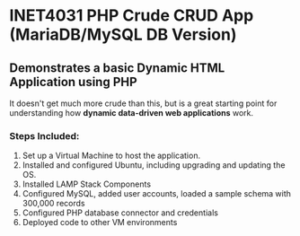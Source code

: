# INET4031 PHP Crude CRUD App (MariaDB/MySQL DB Version)

## Demonstrates a basic Dynamic HTML Application using PHP

It doesn't get much more crude than this, but is a great starting point for understanding how **dynamic data-driven web applications** work.

### Steps Included:

1. Set up a Virtual Machine to host the application.
2. Installed and configured Ubuntu, including upgrading and updating the OS.
3. Installed LAMP Stack Components
4. Configured MySQL, added user accounts, loaded a sample schema with 300,000 records
5. Configured PHP database connector and credentials
6. Deployed code to other VM environments


 

